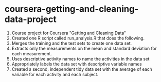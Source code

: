 # coursera-getting-and-cleaning-data-project
1. Course project for Coursera "Getting and Cleaning Data"
2. Created one R script called run_analysis.R that does the following.
3. Merges the training and the test sets to create one data set.
4. Extracts only the measurements on the mean and standard deviation for each measurement.
5. Uses descriptive activity names to name the activities in the data set
6. Appropriately labels the data set with descriptive variable names
7. Created a second, independent tidy data set with the average of each variable for each activity and each subject.
